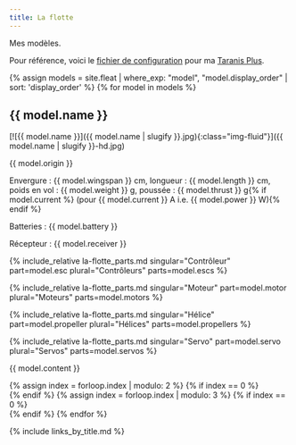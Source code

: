 ```yaml
---
title: La flotte
---
```

Mes modèles.

Pour référence, voici le [fichier de configuration](etcavole_taranis_plus.eepe) pour ma [Taranis Plus](http://www.frsky-rc.com/product/pro.php?pro_id=137).

<div class="row">
{% assign models = site.fleat | where_exp: "model", "model.display_order" | sort: 'display_order' %}
{% for model in models  %}
<div class="col-lg-4 col-md-6">

## {{ model.name }}

[![{{ model.name }}]({{ model.name | slugify }}.jpg){:class="img-fluid"}]({{ model.name | slugify }}-hd.jpg)

{{ model.origin }}

Envergure&nbsp;: {{ model.wingspan }}&nbsp;cm,
longueur&nbsp;: {{ model.length }}&nbsp;cm,
poids en vol&nbsp;: {{ model.weight }}&nbsp;g,
poussée&nbsp;: {{ model.thrust }}&nbsp;g{% if model.current %} (pour {{ model.current }}&nbsp;A i.e. {{ model.power }}&nbsp;W){% endif %}

Batteries&nbsp;: {{ model.battery }}

Récepteur&nbsp;: {{ model.receiver }}

{% include_relative la-flotte_parts.md singular="Contrôleur" part=model.esc plural="Contrôleurs" parts=model.escs %}

{% include_relative la-flotte_parts.md singular="Moteur" part=model.motor plural="Moteurs" parts=model.motors %}

{% include_relative la-flotte_parts.md singular="Hélice" part=model.propeller plural="Hélices" parts=model.propellers %}

{% include_relative la-flotte_parts.md singular="Servo" part=model.servo plural="Servos" parts=model.servos %}

{{ model.content }}
</div>
{% assign index = forloop.index | modulo: 2 %}
{% if index == 0 %}<div class="clearfix hidden-lg-up"></div>{% endif %}
{% assign index = forloop.index | modulo: 3 %}
{% if index == 0 %}<div class="clearfix hidden-md-down"></div>{% endif %}
{% endfor %}
</div>

{% include links_by_title.md %}
